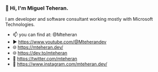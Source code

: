 ### 👋 Hi, I'm Miguel Teheran.

I am developer and software consultant working mostly with Microsoft Technologies. 

- 📫 you can find at: @Mteheran
- :arrow_forward: https://www.youtube.com/@Mteherandev
- 🌐 https://mteheran.dev/
- 🌐 https://dev.to/mteheran
- 🐤 https://twitter.com/mteheran
- :camera_flash: https://www.instagram.com/mteheran.dev/


